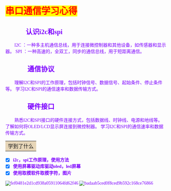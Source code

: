# <mark><font face="华文彩云" color=red>串口通信学习心得


## &emsp;&emsp; <font face="华文黑体" color=#7D00FF>🍤认识i2c和spi

&emsp;&emsp;I2C ：一种多主机通信总线，用于连接微控制器和其他设备，如传感器和显示器。
SPI ：一种高速的，全双工，同步的通信总线，用于短距离通信。
## &emsp;&emsp; <font face="华文黑体" color=#7D00FF>🍤 通信协议
&emsp;&emsp;理解I2C和SPI的工作原理，包括时钟信号、数据信号、起始条件、停止条件等。
学习I2C和SPI的通信速率和数据传输方式。
## &emsp;&emsp; <font face="华文黑体" color=#7D00FF>🍤 硬件接口
&emsp;&emsp;熟悉I2C和SPI接口的硬件连接方式，包括数据线、时钟线、电源和地线等。
了解如何将OLED/LCD显示屏连接到微控制器。
学习I2C和SPI的通信速率和数据传输方式。


<table><tr><td bgcolor=#E6D5B8><font size=3>学到了什么</td></tr></table>

- [x] **i2c，spi工作原理，使用方法**
- [x] **使用屏幕驱动库驱动oled，led屏幕**
- [x] **使用取模软件取模字符，图片**

![fef0481e2d1cd938a05911064fd62f46](https://github.com/user-attachments/assets/6f316458-2f62-430b-b3de-b4f0b88634a3)
![badaab5ced0f8ced9b592c168ce76866](https://github.com/user-attachments/assets/808caa90-a187-4b5f-91b2-5a6fe982aef7)
